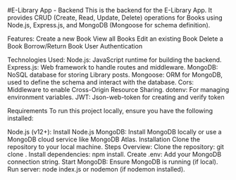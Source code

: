 #E-Library App - Backend
This is the backend for the E-Library App. It provides CRUD (Create, Read, Update, Delete) operations for Books using Node.js, Express.js, and MongoDB (Mongoose for schema definition).

Features:
Create a new Book
View all Books
Edit an existing Book
Delete a Book
Borrow/Return Book
User Authentication

Technologies Used:
Node.js: JavaScript runtime for building the backend.
Express.js: Web framework to handle routes and middleware.
MongoDB: NoSQL database for storing Library posts.
Mongoose: ORM for MongoDB, used to define the schema and interact with the database.
Cors: Middleware to enable Cross-Origin Resource Sharing.
dotenv: For managing environment variables.
JWT: Json-web-token for creating and verify token

Requirements
To run this project locally, ensure you have the following installed:

Node.js (v12+): Install Node.js
MongoDB: Install MongoDB locally or use a MongoDB cloud service like MongoDB Atlas.
Installation
Clone the repository to your local machine.
Steps Overview:
Clone the repository: git clone <repo-url>.
Install dependencies: npm install.
Create .env: Add your MongoDB connection string.
Start MongoDB: Ensure MongoDB is running (if local).
Run server: node index.js or nodemon (if nodemon installed).